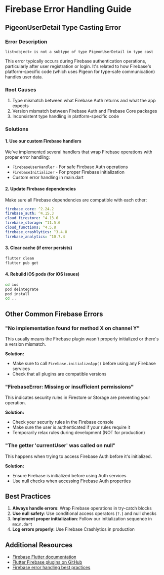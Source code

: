 # Firebase Error Handling Guide

## PigeonUserDetail Type Casting Error

### Error Description
```
list<object> is not a subtype of type PigeonUserDetail in type cast
```

This error typically occurs during Firebase authentication operations, particularly after user registration or login. It's related to how Firebase's platform-specific code (which uses Pigeon for type-safe communication) handles user data.

### Root Causes
1. Type mismatch between what Firebase Auth returns and what the app expects
2. Version mismatch between Firebase Auth and Firebase Core packages
3. Inconsistent type handling in platform-specific code

### Solutions

#### 1. Use our custom Firebase handlers
We've implemented several handlers that wrap Firebase operations with proper error handling:
- `FirebaseUserHandler` - For safe Firebase Auth operations
- `FirebaseInitializer` - For proper Firebase initialization
- Custom error handling in main.dart

#### 2. Update Firebase dependencies
Make sure all Firebase dependencies are compatible with each other:
```yaml
firebase_core: ^2.24.2
firebase_auth: ^4.15.3
cloud_firestore: ^4.13.6
firebase_storage: ^11.5.6
cloud_functions: ^4.5.8
firebase_crashlytics: ^3.4.8
firebase_analytics: ^10.7.4
```

#### 3. Clear cache (if error persists)
```bash
flutter clean
flutter pub get
```

#### 4. Rebuild iOS pods (for iOS issues)
```bash
cd ios
pod deintegrate
pod install
cd ..
```

## Other Common Firebase Errors

### "No implementation found for method X on channel Y"
This usually means the Firebase plugin wasn't properly initialized or there's a version mismatch.

**Solution:**
- Make sure to call `Firebase.initializeApp()` before using any Firebase services
- Check that all plugins are compatible versions

### "FirebaseError: Missing or insufficient permissions"
This indicates security rules in Firestore or Storage are preventing your operation.

**Solution:**
- Check your security rules in the Firebase console
- Make sure the user is authenticated if your rules require it
- Temporarily relax rules during development (NOT for production)

### "The getter 'currentUser' was called on null"
This happens when trying to access Firebase Auth before it's initialized.

**Solution:**
- Ensure Firebase is initialized before using Auth services
- Use null checks when accessing Firebase Auth properties

## Best Practices

1. **Always handle errors**: Wrap Firebase operations in try-catch blocks
2. **Use null safety**: Use conditional access operators (`?.`) and null checks
3. **Implement proper initialization**: Follow our initialization sequence in `main.dart`
4. **Log errors properly**: Use Firebase Crashlytics in production

## Additional Resources

- [Firebase Flutter documentation](https://firebase.google.com/docs/flutter/setup)
- [Flutter Firebase plugins on GitHub](https://github.com/firebase/flutterfire)
- [Firebase error handling best practices](https://firebase.google.com/docs/functions/handle-errors) 